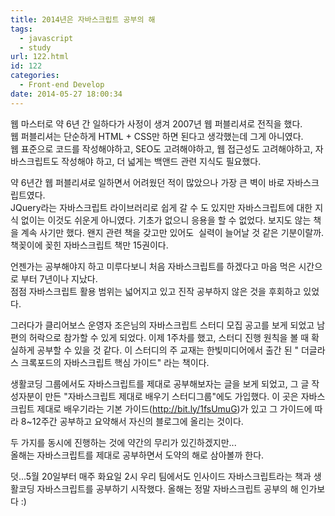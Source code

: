 ```yaml
---
title: 2014년은 자바스크립트 공부의 해
tags:
  - javascript
  - study
url: 122.html
id: 122
categories:
  - Front-end Develop
date: 2014-05-27 18:00:34
---
```


웹 마스터로 약 6년 간 일하다가 사정이 생겨 2007년 웹 퍼블리셔로 전직을 했다.  
웹 퍼블리셔는 단순하게 HTML + CSS만 하면 된다고 생각했는데 그게 아니였다.  
웹 표준으로 코드를 작성해야하고, SEO도 고려해야하고, 웹 접근성도 고려해야하고, 자바스크립트도 작성해야 하고, 더 넓게는 백앤드 관련 지식도 필요했다.

약 6년간 웹 퍼블리셔로 일하면서 어려웠던 적이 많았으나 가장 큰 벽이 바로 자바스크립트였다.  
JQuery라는 자바스크립트 라이브러리로 쉽게 갈 수 도 있지만 자바스크립트에 대한 지식 없이는 이것도 쉬운게 아니였다. 기초가 없으니 응용을 할 수 없었다. 보지도 않는 책을 계속 사기만 했다. 왠지 관련 책을 갖고만 있어도  실력이 늘어날 것 같은 기분이랄까. 책꽂이에 꽂힌 자바스크립트 책만 15권이다.

언젠가는 공부해야지 하고 미루다보니 처음 자바스크립트를 하겠다고 마음 먹은 시간으로 부터 7년이나 지났다.  
점점 자바스크립트 활용 범위는 넓어지고 있고 진작 공부하지 않은 것을 후회하고 있었다.

그러다가 클리어보스 운영자 조은님의 자바스크립트 스터디 모집 공고를 보게 되었고 남편의 허락으로 참가할 수 있게 되었다. 이제 1주차를 했고, 스터디 진행 원칙을 볼 때 확실하게 공부할 수 있을 것 같다. 이 스터디의 주 교재는 한빛미디어에서 출간 된 " 더글라스 크록포드의 자바스크립트 핵심 가이드" 라는 책이다.

생활코딩 그룹에서도 자바스크립트를 제대로 공부해보자는 글을 보게 되었고, 그 글 작성자분이 만든 "자바스크립트 제대로 배우기 스터디그룹"에도 가입했다. 이 곳은 자바스크립트 제대로 배우기라는 기본 가이드(http://bit.ly/1fsUmuG)가 있고 그 가이드에 따라 8~12주간 공부하고 요약해서 자신의 블로그에 올리는 것이다.

두 가지를 동시에 진행하는 것에 약간의 무리가 있긴하겠지만...  
올해는 자바스크립트를 제대로 공부하면서 도약의 해로 삼아볼까 한다.

덧...5월 20일부터 매주 화요일 2시 우리 팀에서도 인사이드 자바스크립트라는 책과 생활코딩 자바스크립트를 공부하기 시작했다. 올해는 정말 자바스크립트 공부의 해 인가보다 :)